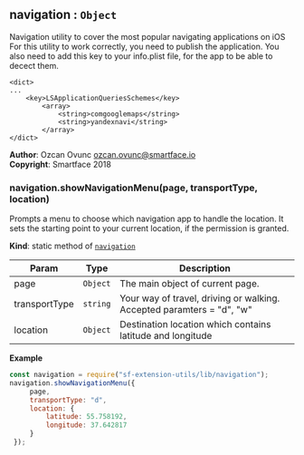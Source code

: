 <a name="module_navigation"></a>

## navigation : <code>Object</code>
Navigation utility to cover the most popular navigating applications on iOS
For this utility to work correctly, you need to publish the application. 
You also need to add this key to your info.plist file, for the app to be able to decect them.
```
<dict>
...
	<key>LSApplicationQueriesSchemes</key>
	    <array>
		    <string>comgooglemaps</string>
		    <string>yandexnavi</string>
	    </array>
</dict>
```

**Author**: Ozcan Ovunc <ozcan.ovunc@smartface.io>  
**Copyright**: Smartface 2018  
<a name="module_navigation.showNavigationMenu"></a>

### navigation.showNavigationMenu(page, transportType, location)
Prompts a menu to choose which navigation app to handle the location.
It sets the starting point to your current location, if the permission is granted.

**Kind**: static method of [<code>navigation</code>](#module_navigation)  

| Param | Type | Description |
| --- | --- | --- |
| page | <code>Object</code> | The main object of current page. |
| transportType | <code>string</code> | Your way of travel, driving or walking. Accepted paramters = "d", "w" |
| location | <code>Object</code> | Destination location which contains latitude and longitude |

**Example**  
```js
const navigation = require("sf-extension-utils/lib/navigation");
navigation.showNavigationMenu({
     page,
     transportType: "d",
     location: {
         latitude: 55.758192,
         longitude: 37.642817
     }
 });
```

